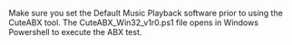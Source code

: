 Make sure you set the Default Music Playback software prior to using the CuteABX tool.
The CuteABX_Win32_v1r0.ps1 file opens in Windows Powershell to execute the ABX test.
